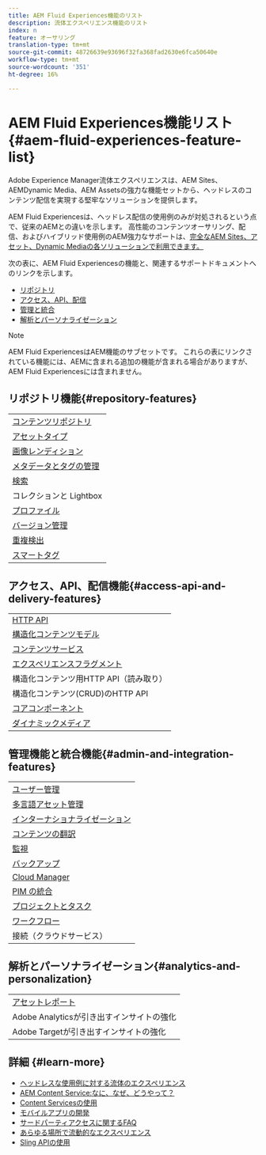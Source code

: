 ```yaml
---
title: AEM Fluid Experiences機能のリスト
description: 流体エクスペリエンス機能のリスト
index: n
feature: オーサリング
translation-type: tm+mt
source-git-commit: 48726639e93696f32fa368fad2630e6fca50640e
workflow-type: tm+mt
source-wordcount: '351'
ht-degree: 16%

---
```



# AEM Fluid Experiences機能リスト{#aem-fluid-experiences-feature-list}

Adobe Experience Manager流体エクスペリエンスは、AEM Sites、AEMDynamic Media、AEM Assetsの強力な機能セットから、ヘッドレスのコンテンツ配信を実現する堅牢なソリューションを提供します。

AEM Fluid Experiencesは、ヘッドレス配信の使用例のみが対処されるという点で、従来のAEMとの違いを示します。 高性能のコンテンツオーサリング、配信、およびハイブリッド使用例のAEM強力なサポートは、[完全なAEM Sites、アセット、Dynamic Mediaの各ソリューションで利用できます。](https://docs.adobe.com/content/help/ja-JP/experience-manager-65/user-guide/home.html)

次の表に、AEM Fluid Experiencesの機能と、関連するサポートドキュメントへのリンクを示します。

* [リポジトリ](#repository-features)
* [アクセス、API、配信](#access-api-and-delivery-features)
* [管理と統合](#admin-and-integration-features)
* [解析とパーソナライゼーション](#analytics-and-personalization)

>[!NOTE]
>
>AEM Fluid ExperiencesはAEM機能のサブセットです。 これらの表にリンクされている機能には、AEMに含まれる追加の機能が含まれる場合がありますが、AEM Fluid Experiencesには含まれません。

## リポジトリ機能{#repository-features}

|  |
|---|
| [コンテンツリポジトリ](/help/assets/manage-assets.md) |
| [アセットタイプ](/help/assets/assets-formats.md) |
| [画像レンディション](/help/assets/image-presets.md) |
| [メタデータとタグの管理](/help/assets/metadata.md) |
| [検索](/help/assets/manage-assets.md) |
| [](/help/assets/manage-assets.md)コレクションと Lightbox[](/help/assets/light-box.md) |
| [プロファイル](/help/assets/processing-profiles.md) |
| [バージョン管理](/help/assets/manage-assets.md) |
| [重複検出](/help/assets/duplicate-detection.md) |
| [スマートタグ](/help/assets/enhanced-smart-tags.md) |

## アクセス、API、配信機能{#access-api-and-delivery-features}

|  |
|---|
| [HTTP API](/help/assets/mac-api-assets.md) |
| [構造化コンテンツモデル](/help/assets/content-fragments/content-fragments.md) |
| [コンテンツサービス](https://helpx.adobe.com/jp/experience-manager/kt/sites/using/content-services-tutorial-use.html) |
| [エクスペリエンスフラグメント](/help/sites-authoring/experience-fragments.md) |
| 構造化コンテンツ用HTTP API（読み取り） |
| 構造化コンテンツ(CRUD)のHTTP API |
| [コアコンポーネント](https://docs.adobe.com/content/help/ja-JP/experience-manager-core-components/using/introduction.html) |
| [ダイナミックメディア](/help/assets/dynamic-media.md) |

## 管理機能と統合機能{#admin-and-integration-features}

|  |
|---|
| [ユーザー管理](/help/sites-administering/user-group-ac-admin.md) |
| [多言語アセット管理](/help/assets/multilingual-assets.md) |
| [インターナショナライゼーション](/help/sites-developing/i18n.md) |
| [コンテンツの翻訳](/help/sites-administering/translation.md) |
| [監視](/help/sites-deploying/monitoring-and-maintaining.md) |
| [バックアップ](/help/sites-administering/backup-and-restore.md) |
| [Cloud Manager](https://docs.adobe.com/content/help/ja-JP/experience-manager-cloud-manager/using/introduction-to-cloud-manager.html) |
| [PIM の統合](/help/sites-authoring/managing-product-information.md) |
| [プロジェクトとタスク](/help/sites-authoring/projects.md) |
| [ワークフロー](/help/sites-administering/workflows-starting.md) |
| 接続（クラウドサービス） |

## 解析とパーソナライゼーション{#analytics-and-personalization}

|  |
|---|
| [アセットレポート](/help/assets/asset-reports.md) |
| Adobe Analyticsが引き出すインサイトの強化 |
| Adobe Targetが引き出すインサイトの強化 |

## 詳細 {#learn-more}

* [ヘッドレスな使用例に対する流体のエクスペリエンス](https://helpx.adobe.com/experience-manager/kt/eseminars/gems/aem-headless-usecases.html)
* [AEM Content Service:なに、なぜ、どうやって？](https://helpx.adobe.com/experience-manager/kt/eseminars/ask-the-expert/aem-content-services.html)
* [Content Servicesの使用](https://helpx.adobe.com/experience-manager/kt/sites/using/structured-fragments-content-services-feature-video-use.html)
* [モバイルアプリの開発](https://docs.adobe.com/content/help/en/experience-manager-64/mobile/developing/developing-content-services.html)
* [サードパーティアクセスに関するFAQ](https://helpx.adobe.com/experience-manager/kt/sites/using/content-services-tutorial-use/part7.html)
* [あらゆる場所で流動的なエクスペリエンス](https://helpx.adobe.com/experience-manager/using/using-sling-apis.html)
* [Sling APIの使用](https://helpx.adobe.com/experience-manager/using/using-sling-apis.html)
